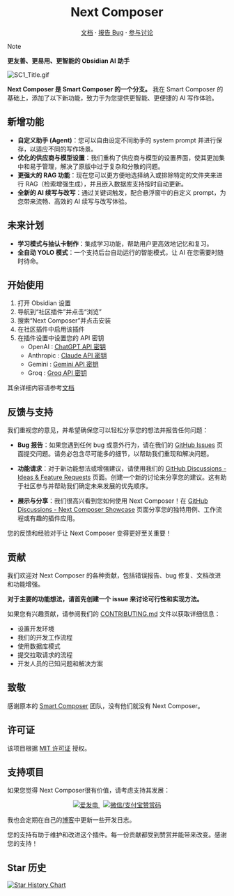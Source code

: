 <h1 align="center">Next Composer</h1>

<p align="center">
  <a href="./DOC/DOC_zhCN/01-基本介绍.md">文档</a>
  ·
  <a href="https://github.com/Lapis0x0/obsidian-next-composer/issues">报告 Bug</a>
  ·
  <a href="https://github.com/Lapis0x0/obsidian-next-composer/discussions">参与讨论</a>
</p>


> [!NOTE]
> **更友善、更易用、更智能的 Obsidian AI 助手**  

![SC1_Title.gif](https://github.com/user-attachments/assets/a50a1f80-39ff-4eba-8090-e3d75e7be98c)

**Next Composer 是 Smart Composer 的一个分支。** 我在 Smart Composer 的基础上，添加了以下新功能，致力于为您提供更智能、更便捷的 AI 写作体验。

## 新增功能

*   **自定义助手 (Agent)**：您可以自由设定不同助手的 system prompt 并进行保存，以适应不同的写作场景。
*   **优化的供应商与模型设置**：我们重构了供应商与模型的设置界面，使其更加集中和易于管理，解决了原版中过于复杂和分散的问题。
*   **更强大的 RAG 功能**：现在您可以更方便地选择纳入或排除特定的文件夹来进行 RAG（检索增强生成），并且嵌入数据库支持按时自动更新。
*   **全新的 AI 续写与改写**：通过关键词触发，配合悬浮窗中的自定义 prompt，为您带来流畅、高效的 AI 续写与改写体验。

## 未来计划

*   **学习模式与抽认卡制作**：集成学习功能，帮助用户更高效地记忆和复习。
*   **全自动 YOLO 模式**：一个支持后台自动运行的智能模式，让 AI 在您需要时随时待命。


## 开始使用

1. 打开 Obsidian 设置
2. 导航到“社区插件”并点击“浏览”
3. 搜索“Next Composer”并点击安装
4. 在社区插件中启用该插件
5. 在插件设置中设置您的 API 密钥
   - OpenAI : [ChatGPT API 密钥](https://platform.openai.com/api-keys)
   - Anthropic : [Claude API 密钥](https://console.anthropic.com/settings/keys)
   - Gemini : [Gemini API 密钥](https://aistudio.google.com/apikey)
   - Groq : [Groq API 密钥](https://console.groq.com/keys)

其余详细内容请参考[文档](./DOC/DOC_zhCN/01-基本介绍.md)



## 反馈与支持

我们重视您的意见，并希望确保您可以轻松分享您的想法并报告任何问题：

- **Bug 报告**：如果您遇到任何 bug 或意外行为，请在我们的 [GitHub Issues](https://github.com/Lapis0x0/obsidian-next-composer/issues) 页面提交问题。请务必包含尽可能多的细节，以帮助我们重现和解决问题。

- **功能请求**：对于新功能想法或增强建议，请使用我们的 [GitHub Discussions - Ideas & Feature Requests](https://github.com/Lapis0x0/obsidian-next-composer/discussions/categories/ideas-feature-requests) 页面。创建一个新的讨论来分享您的建议。这有助于社区参与并帮助我们确定未来发展的优先顺序。

- **展示与分享**：我们很高兴看到您如何使用 Next Composer！在 [GitHub Discussions - Next Composer Showcase](https://github.com/Lapis0x0/obsidian-next-composer/discussions/categories/smart-composer-showcase) 页面分享您的独特用例、工作流程或有趣的插件应用。

您的反馈和经验对于让 Next Composer 变得更好至关重要！

## 贡献

我们欢迎对 Next Composer 的各种贡献，包括错误报告、bug 修复、文档改进和功能增强。

**对于主要的功能想法，请首先创建一个 issue 来讨论可行性和实现方法。**

如果您有兴趣贡献，请参阅我们的 [CONTRIBUTING.md](CONTRIBUTING.md) 文件以获取详细信息：

- 设置开发环境
- 我们的开发工作流程
- 使用数据库模式
- 提交拉取请求的流程
- 开发人员的已知问题和解决方案


## 致敬

感谢原本的 [Smart Composer](https://github.com/glowingjade/obsidian-smart-composer) 团队，没有他们就没有 Next Composer。

## 许可证

该项目根据 [MIT 许可证](LICENSE) 授权。

## 支持项目

如果您觉得 Next Composer很有价值，请考虑支持其发展：

<p align="center"> <a href="https://afdian.com/a/lapis0x0" target="_blank"> <img src="https://img.shields.io/badge/爱发电-支持开发者-fd6c9e?style=for-the-badge&logo=afdian" alt="爱发电"> </a> &nbsp; <a href="https://github.com/Lapis0x0/obsidian-next-composer/blob/main/donation-qr.jpg" target="_blank"> <img src="https://img.shields.io/badge/微信/支付宝-赞赏码-00D924?style=for-the-badge" alt="微信/支付宝赞赏码"> </a> </p>


我也会定期在自己的[博客](https://www.lapis.cafe)中更新一些开发日志。

您的支持有助于维护和改进这个插件。每一份贡献都受到赞赏并能带来改变。感谢您的支持！

## Star 历史

[![Star History Chart](https://api.star-history.com/svg?repos=Lapis0x0/obsidian-next-composer&type=Date)](https://star-history.com/#Lapis0x0/obsidian-next-composer&Date)